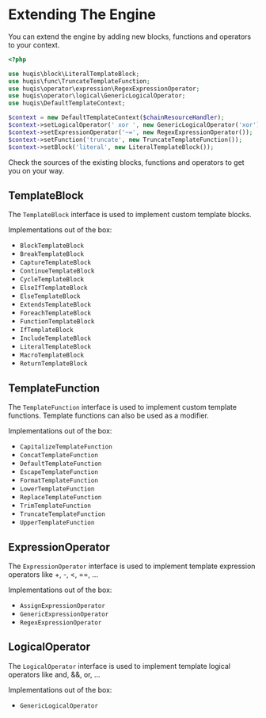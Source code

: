 # Extending The Engine

You can extend the engine by adding new blocks, functions and operators to your context.

```php
<?php

use huqis\block\LiteralTemplateBlock;
use huqis\func\TruncateTemplateFunction;
use huqis\operator\expression\RegexExpressionOperator;
use huqis\operator\logical\GenericLogicalOperator;
use huqis\DefaultTemplateContext;

$context = new DefaultTemplateContext($chainResourceHandler);
$context->setLogicalOperator(' xor ', new GenericLogicalOperator('xor'));
$context->setExpressionOperator('~=', new RegexExpressionOperator());
$context->setFunction('truncate', new TruncateTemplateFunction());
$context->setBlock('literal', new LiteralTemplateBlock());
```

Check the sources of the existing blocks, functions and operators to get you on your way.

## TemplateBlock

The ```TemplateBlock``` interface is used to implement custom template blocks.

Implementations out of the box:

- ```BlockTemplateBlock```
- ```BreakTemplateBlock```
- ```CaptureTemplateBlock```
- ```ContinueTemplateBlock```
- ```CycleTemplateBlock```
- ```ElseIfTemplateBlock```
- ```ElseTemplateBlock```
- ```ExtendsTemplateBlock```
- ```ForeachTemplateBlock```
- ```FunctionTemplateBlock```
- ```IfTemplateBlock```
- ```IncludeTemplateBlock```
- ```LiteralTemplateBlock```
- ```MacroTemplateBlock```
- ```ReturnTemplateBlock```

## TemplateFunction

The ```TemplateFunction``` interface is used to implement custom template functions.
Template functions can also be used as a modifier.

Implementations out of the box:

- ```CapitalizeTemplateFunction```
- ```ConcatTemplateFunction```
- ```DefaultTemplateFunction```
- ```EscapeTemplateFunction```
- ```FormatTemplateFunction```
- ```LowerTemplateFunction```
- ```ReplaceTemplateFunction```
- ```TrimTemplateFunction```
- ```TruncateTemplateFunction```
- ```UpperTemplateFunction```

## ExpressionOperator

The ```ExpressionOperator``` interface is used to implement template expression operators like +, -, <, ==, ...

Implementations out of the box:

- ```AssignExpressionOperator```
- ```GenericExpressionOperator```
- ```RegexExpressionOperator```

## LogicalOperator

The ```LogicalOperator``` interface is used to implement template logical operators like and, &&, or, ...

Implementations out of the box:

- ```GenericLogicalOperator```
